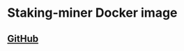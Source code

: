 # Staking-miner Docker image

## [GitHub](https://github.com/paritytech/polkadot/tree/master/utils/staking-miner)
